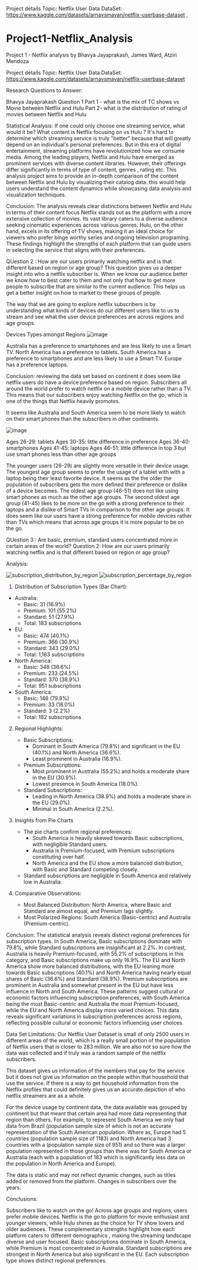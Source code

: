 Project details
Topic: Netflix User Data
DataSet:
https://www.kaggle.com/datasets/arnavsmayan/netflix-userbase-dataset ,

# Project1-Netflix_Analysis
Project 1 - Netflix analysis by Bhavya Jayaprakash, James Ward, Atziri Mendoza

Project details
Topic: Netflix User Data
DataSet:
https://www.kaggle.com/datasets/arnavsmayan/netflix-userbase-dataset 

Research Questions to Answer:

Bhavya Jayaprakash 
Question 1 
Part 1 - what is the mix of TC shows vs Movie between Netflix and Hulu
Part 2- what is the distribution of rating of movies between Netflix and Hulu

Statistical Analysis:
If one could only choose one streaming service, what would it be? What content is Netflix focusing on vs Hulu ? It's hard to determine which streaming service is truly "better" because that will greatly depend on an individual's personal preferences. But in this era of digital entertainment, streaming platforms have revolutionized how we consume media. Among the leading players, Netflix and Hulu have emerged as prominent services with diverse content libraries. However, their offerings differ significantly in terms of type of content, genres , rating etc. This analysis project aims to provide an in-depth comparison of the content between Netflix and Hulu by visualizing their catalog data. this would help users understand the content dynamics while showcasing data analysis and visualization techniques.

Conclusion:
The analysis reveals clear distinctions between Netflix and Hulu in terms of their content focus
Netflix stands out as the platform with a more extensive collection of movies. Its vast library caters to a diverse audience seeking cinematic experiences across various genres.
Hulu, on the other hand, excels in its offering of TV shows, making it an ideal choice for viewers who prefer binge worthy series and ongoing television programing.
These findings highlight the strengths of each platform that can guide users in selecting the service that aligns with their preferences.


QUestion 2 : How are our users primarily watching netflix and is that different based on region or age group?
This question gives us a deeper insight into who a netflix subscriber is. When we know our audience better we know how to best cater to them and not only that how to get more people to subscribe that are similar to the current audience. This helps us get a better insight on how to market to these groups of people.

The way that we are going to explore netflix subscribers is by understanding what kinds of devices do our different users like to us to stream and see what the user device preferences are across regions and age groups.

Devices Types amongst Regions
![image](https://github.com/user-attachments/assets/ec9a4020-64f5-431e-b178-4ddd07263735)

Australia has a preference to smartphones and are less likely to use a Smart TV.
North America has a preference to tablets.
South America has a preference to smartphones and are less likely to use a Smart TV.
Europe has a preference laptops.

Conclusion: reviewing the data set based on continent it does seem like netflix users do have a device preference based on region. Subscribers all around the world prefer to watch netflix on a mobile device rather than a TV. This means that our subscribers enjoy watching Netflix on the go, which is one of the things that Netflix heavily promotes.

It seems like Australia and South America seem to be more likely to watch on their smart phones than the subscribers in other continents.

![image](https://github.com/user-attachments/assets/50d497b1-5b6f-4613-8e81-c02237b17e82)

Ages 26-29: tablets
Ages 30-35: little difference in preference
Ages 36-40: smartphones
Ages 41-45: laptops 
Ages 46-51: little difference in top 3 but use smart phones less than other age groups 

The younger users (26-29) are slightly more versatile in their device usage. The youngest age group seems to prefer the usage of a tablet with with a laptop being their least favorite device. It seems as the the older the population of subscribers gets the more defined their preference or dislike of a device becomes. The oldest age group (46-51) does not like using smart phones as much as the other age groups. The second oldest age group (41-45) likes to be more on the go with a strong preference to their laptops and a dislike of Smart TVs in comparison to the other age groups.
It does seem like our users have a strong preference for mobile devices rather than TVs which means that across age groups it is more popular to be on the go.



QUestion 3 : Are basic, premium, standard users concentrated more in certain areas of the world?
Question 2: How are our users primarily watching netflix and is that different based on region or age group?

Analysis: 

![subscription_distribution_by_region](https://github.com/user-attachments/assets/af78d689-7645-4a56-a179-5bd47a78053d)
![subscription_percentage_by_region](https://github.com/user-attachments/assets/a63107b9-2223-4286-8d51-7cd1ce6eeb0c)

 1. Distribution of Subscription Types (Bar Chart):
   - Australia:
     - Basic: 31 (16.9%)
     - Premium: 101 (55.2%)
     - Standard: 51 (27.9%)
     - Total: 183 subscriptions
   - EU:
     - Basic: 474 (40.1%)
     - Premium: 366 (30.9%)
     - Standard: 343 (29.0%)
     - Total: 1,183 subscriptions
   - North America:
     - Basic: 348 (36.6%)
     - Premium: 233 (24.5%)
     - Standard: 370 (38.9%)
     - Total: 951 subscriptions
   - South America:
     - Basic: 146 (79.8%)
     - Premium: 33 (18.0%)
     - Standard: 3 (2.2%)
     - Total: 182 subscriptions

2. Regional Highlights:
   - Basic Subscriptions:
     - Dominant in South America (79.8%) and significant in the EU (40.1%) and North America (36.6%).
     - Least prominent in Australia (16.9%).
   - Premium Subscriptions:
     - Most prominent in Australia (55.2%) and holds a moderate share in the EU (30.9%).
     - Lowest presence in South America (18.0%).
   - Standard Subscriptions:
     - Leading in North America (38.9%) and holds a moderate share in the EU (29.0%).
     - Minimal in South America (2.2%).

3. Insights from Pie Charts
   - The pie charts confirm regional preferences:
     - South America is heavily skewed towards Basic subscriptions, with negligible Standard users.
     - Australia is Premium-focused, with Premium subscriptions constituting over half.
     - North America and the EU show a more balanced distribution, with Basic and Standard competing closely.
   - Standard subscriptions are negligible in South America and relatively low in Australia.

4. Comparative Observations:
   - Most Balanced Distribution: North America, where Basic and Standard are almost equal, and Premium lags slightly.
   - Most Polarized Regions: South America (Basic-centric) and Australia (Premium-centric).

Conclusion: 
The statistical analysis reveals distinct regional preferences for subscription types. In South America, Basic subscriptions dominate with 79.8%, while Standard subscriptions are insignificant at 2.2%. In contrast, Australia is heavily Premium-focused, with 55.2% of subscriptions in this category, and Basic subscriptions make up only 16.9%. The EU and North America show more balanced distributions, with the EU leaning more towards Basic subscriptions (40.1%) and North America having nearly equal shares of Basic (36.6%) and Standard (38.9%). Premium subscriptions are prominent in Australia and somewhat present in the EU but have less influence in North and South America. These patterns suggest cultural or economic factors influencing subscription preferences, with South America being the most Basic-centric and Australia the most Premium-focused, while the EU and North America display more varied choices. This data reveals significant variations in subscription preferences across regions, reflecting possible cultural or economic factors influencing user choices.



Data Set Limitations:
Our Netflix User Dataset is small of only 2500 users in different areas of the world, which is a really small portion of the population of Netflix users that is closer to 283 million. We are also not so sure how the data was collected and if truly was a random sample of the netflix subscribers. 

This dataset gives us information of the members that pay for the service but it does not give us information on the people within that household that use the service. If there is a way to get household information from the Netflix profiles that could definitely gives us an accurate depiction of who netflix streamers are as a whole. 

For the device usage by continent data, the data available was grouped by continent but that meant that certain area had more data representing that region than others. For example, to represent South America we only had data from Brazil (population sample size of which is not an accurate representation of the South American population. Where as, Europe had 5 countries (population sample size of 1183) and North America  had 3 countries with a (population sample size of 951) and so there was a larger population represented in those groups than there was for South America or Australia (each with a population of 183 which is significantly less data on the population in North America and Europe). 

The data is static and may not reflect dynamic changes, such as titles added or removed from the platform. Changes in subscribers over the years.

Conclusions:

Subscribers like to watch on the go! Across age groups and regions, users prefer mobile devices.
Netflix is the go to platform for movie enthusiast and younger viewers, while Hulu shines as the choice for TV show lovers and older audiences. These complementary strengths highlight how each platform caters to different demographics , making the streaming landscape diverse and user focused.
Basic subscriptions dominate in South America, while Premium is most concentrated in Australia. Standard subscriptions are strongest in North America but also significant in the EU. Each subscription type shows distinct regional preferences.


